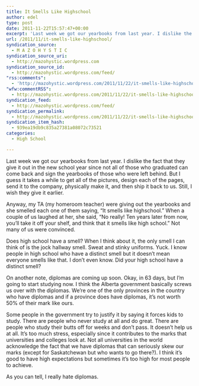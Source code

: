 ```yaml
---
title: It Smells Like Highschool
author: edel
type: post
date: 2011-11-22T15:57:47+00:00
excerpt: 'Last week we got our yearbooks from last year. I dislike the fact that they give it out in the new school year since not all of those who graduated can come back and sign the yearbooks of those who were left behind. But I guess it takes a while to get all of the [...]<img alt="" border="0" src="http://stats.wordpress.com/b.gif?host=mazohystic.wordpress.com&amp;blog=29298926&amp;post=10&amp;subd=mazohystic&amp;ref=&amp;feed=1" width="1" height="1" />'
url: /2011/11/it-smells-like-highschool/
syndication_source:
  - M A Z O H Y S T I C
syndication_source_uri:
  - http://mazohystic.wordpress.com
syndication_source_id:
  - http://mazohystic.wordpress.com/feed/
"rss:comments":
  - 'http://mazohystic.wordpress.com/2011/11/22/it-smells-like-highschool/#comments'
"wfw:commentRSS":
  - http://mazohystic.wordpress.com/2011/11/22/it-smells-like-highschool/feed/
syndication_feed:
  - http://mazohystic.wordpress.com/feed/
syndication_permalink:
  - http://mazohystic.wordpress.com/2011/11/22/it-smells-like-highschool/
syndication_item_hash:
  - 939ea19db9c835a27381a08072c73521
categories:
  - High School

---
```

Last week we got our yearbooks from last year. I dislike the fact that they give it out in the new school year since not all of those who graduated can come back and sign the yearbooks of those who were left behind. But I guess it takes a while to get all of the pictures, design each of the pages, send it to the company, physically make it, and then ship it back to us. Still, I wish they give it earlier.

Anyway, my TA (my homeroom teacher) were giving out the yearbooks and she smelled each one of them saying, &#8220;It smells like highschool.&#8221; When a couple of us laughed at her, she said, &#8220;No really! Ten years later from now, you&#8217;ll take it off your shelf, and think that it smells like high school.&#8221; Not many of us were convinced.

Does high school have a smell? When I think about it, the only smell I can think of is the jock hallway smell. Sweat and stinky uniforms. Yuck. I know people in high school who have a distinct smell but it doesn&#8217;t mean everyone smells like that. I don&#8217;t even know. Did your high school have a distinct smell?

On another note, diplomas are coming up soon. Okay, in 63 days, but I&#8217;m going to start studying now. I think the Alberta government basically screws us over with the diplomas. We&#8217;re one of the only provinces in the country who have diplomas and if a province does have diplomas, it&#8217;s not worth 50% of their mark like ours.

Some people in the government try to justify it by saying it forces kids to study. There are people who never study at all and do great. There are people who study their butts off for weeks and don&#8217;t pass. It doesn&#8217;t help us at all. It&#8217;s too much stress, especially since it contributes to the marks that universities and colleges look at. Not all universities in the world acknowledge the fact that we have diplomas that can seriously skew our marks (except for Saskatchewan but who wants to go there?). I think it&#8217;s good to have high expectations but sometimes it&#8217;s too high for most people to achieve.

As you can tell, I really hate diplomas.

<ol class="footnote">
</ol>